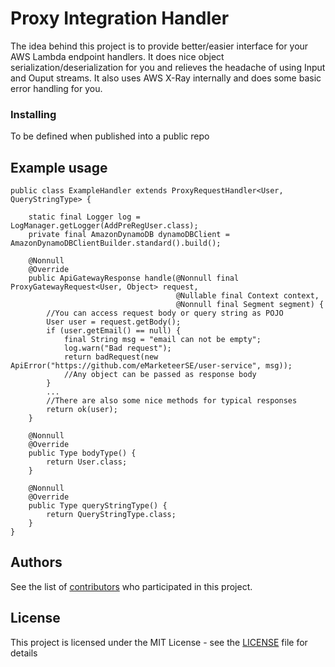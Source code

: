 # Proxy Integration Handler

The idea behind this project is to provide better/easier interface for your AWS Lambda endpoint handlers.
It does nice object serialization/deserialization for you and relieves the headache of using Input and Ouput streams.
It also uses AWS X-Ray internally and does some basic error handling for you.

### Installing

To be defined when published into a public repo

## Example usage

```
public class ExampleHandler extends ProxyRequestHandler<User, QueryStringType> {

    static final Logger log = LogManager.getLogger(AddPreRegUser.class);
    private final AmazonDynamoDB dynamoDBClient = AmazonDynamoDBClientBuilder.standard().build();

    @Nonnull
    @Override
    public ApiGatewayResponse handle(@Nonnull final ProxyGatewayRequest<User, Object> request,
                                     @Nullable final Context context,
                                     @Nonnull final Segment segment) {
        //You can access request body or query string as POJO
        User user = request.getBody(); 
        if (user.getEmail() == null) {
            final String msg = "email can not be empty";
            log.warn("Bad request");
            return badRequest(new ApiError("https://github.com/eMarketeerSE/user-service", msg));
            //Any object can be passed as response body
        }
        ...
        //There are also some nice methods for typical responses
        return ok(user);
    }

    @Nonnull
    @Override
    public Type bodyType() {
        return User.class;
    }

    @Nonnull
    @Override
    public Type queryStringType() {
        return QueryStringType.class;
    }
}
```

## Authors

See the list of [contributors](https://github.com/eMarketeerSE/proxy-integration-handler/graphs/contributors) who participated in this project.

## License

This project is licensed under the MIT License - see the [LICENSE](LICENSE) file for details
